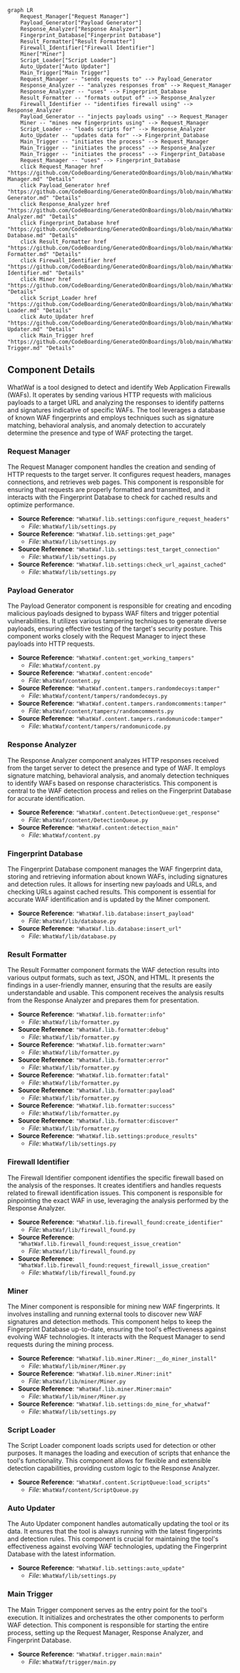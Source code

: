 ```mermaid
graph LR
    Request_Manager["Request Manager"]
    Payload_Generator["Payload Generator"]
    Response_Analyzer["Response Analyzer"]
    Fingerprint_Database["Fingerprint Database"]
    Result_Formatter["Result Formatter"]
    Firewall_Identifier["Firewall Identifier"]
    Miner["Miner"]
    Script_Loader["Script Loader"]
    Auto_Updater["Auto Updater"]
    Main_Trigger["Main Trigger"]
    Request_Manager -- "sends requests to" --> Payload_Generator
    Response_Analyzer -- "analyzes responses from" --> Request_Manager
    Response_Analyzer -- "uses" --> Fingerprint_Database
    Result_Formatter -- "formats output of" --> Response_Analyzer
    Firewall_Identifier -- "identifies firewall using" --> Response_Analyzer
    Payload_Generator -- "injects payloads using" --> Request_Manager
    Miner -- "mines new fingerprints using" --> Request_Manager
    Script_Loader -- "loads scripts for" --> Response_Analyzer
    Auto_Updater -- "updates data for" --> Fingerprint_Database
    Main_Trigger -- "initiates the process" --> Request_Manager
    Main_Trigger -- "initiates the process" --> Response_Analyzer
    Main_Trigger -- "initiates the process" --> Fingerprint_Database
    Request_Manager -- "uses" --> Fingerprint_Database
    click Request_Manager href "https://github.com/CodeBoarding/GeneratedOnBoardings/blob/main/WhatWaf/Request Manager.md" "Details"
    click Payload_Generator href "https://github.com/CodeBoarding/GeneratedOnBoardings/blob/main/WhatWaf/Payload Generator.md" "Details"
    click Response_Analyzer href "https://github.com/CodeBoarding/GeneratedOnBoardings/blob/main/WhatWaf/Response Analyzer.md" "Details"
    click Fingerprint_Database href "https://github.com/CodeBoarding/GeneratedOnBoardings/blob/main/WhatWaf/Fingerprint Database.md" "Details"
    click Result_Formatter href "https://github.com/CodeBoarding/GeneratedOnBoardings/blob/main/WhatWaf/Result Formatter.md" "Details"
    click Firewall_Identifier href "https://github.com/CodeBoarding/GeneratedOnBoardings/blob/main/WhatWaf/Firewall Identifier.md" "Details"
    click Miner href "https://github.com/CodeBoarding/GeneratedOnBoardings/blob/main/WhatWaf/Miner.md" "Details"
    click Script_Loader href "https://github.com/CodeBoarding/GeneratedOnBoardings/blob/main/WhatWaf/Script Loader.md" "Details"
    click Auto_Updater href "https://github.com/CodeBoarding/GeneratedOnBoardings/blob/main/WhatWaf/Auto Updater.md" "Details"
    click Main_Trigger href "https://github.com/CodeBoarding/GeneratedOnBoardings/blob/main/WhatWaf/Main Trigger.md" "Details"
```

## Component Details

WhatWaf is a tool designed to detect and identify Web Application Firewalls (WAFs). It operates by sending various HTTP requests with malicious payloads to a target URL and analyzing the responses to identify patterns and signatures indicative of specific WAFs. The tool leverages a database of known WAF fingerprints and employs techniques such as signature matching, behavioral analysis, and anomaly detection to accurately determine the presence and type of WAF protecting the target.

### Request Manager
The Request Manager component handles the creation and sending of HTTP requests to the target server. It configures request headers, manages connections, and retrieves web pages. This component is responsible for ensuring that requests are properly formatted and transmitted, and it interacts with the Fingerprint Database to check for cached results and optimize performance.
- **Source Reference**: `"WhatWaf.lib.settings:configure_request_headers"`
  - *File*: `WhatWaf/lib/settings.py`
- **Source Reference**: `"WhatWaf.lib.settings:get_page"`
  - *File*: `WhatWaf/lib/settings.py`
- **Source Reference**: `"WhatWaf.lib.settings:test_target_connection"`
  - *File*: `WhatWaf/lib/settings.py`
- **Source Reference**: `"WhatWaf.lib.settings:check_url_against_cached"`
  - *File*: `WhatWaf/lib/settings.py`

### Payload Generator
The Payload Generator component is responsible for creating and encoding malicious payloads designed to bypass WAF filters and trigger potential vulnerabilities. It utilizes various tampering techniques to generate diverse payloads, ensuring effective testing of the target's security posture. This component works closely with the Request Manager to inject these payloads into HTTP requests.
- **Source Reference**: `"WhatWaf.content:get_working_tampers"`
  - *File*: `WhatWaf/content.py`
- **Source Reference**: `"WhatWaf.content:encode"`
  - *File*: `WhatWaf/content.py`
- **Source Reference**: `"WhatWaf.content.tampers.randomdecoys:tamper"`
  - *File*: `WhatWaf/content/tampers/randomdecoys.py`
- **Source Reference**: `"WhatWaf.content.tampers.randomcomments:tamper"`
  - *File*: `WhatWaf/content/tampers/randomcomments.py`
- **Source Reference**: `"WhatWaf.content.tampers.randomunicode:tamper"`
  - *File*: `WhatWaf/content/tampers/randomunicode.py`

### Response Analyzer
The Response Analyzer component analyzes HTTP responses received from the target server to detect the presence and type of WAF. It employs signature matching, behavioral analysis, and anomaly detection techniques to identify WAFs based on response characteristics. This component is central to the WAF detection process and relies on the Fingerprint Database for accurate identification.
- **Source Reference**: `"WhatWaf.content.DetectionQueue:get_response"`
  - *File*: `WhatWaf/content/DetectionQueue.py`
- **Source Reference**: `"WhatWaf.content:detection_main"`
  - *File*: `WhatWaf/content.py`

### Fingerprint Database
The Fingerprint Database component manages the WAF fingerprint data, storing and retrieving information about known WAFs, including signatures and detection rules. It allows for inserting new payloads and URLs, and checking URLs against cached results. This component is essential for accurate WAF identification and is updated by the Miner component.
- **Source Reference**: `"WhatWaf.lib.database:insert_payload"`
  - *File*: `WhatWaf/lib/database.py`
- **Source Reference**: `"WhatWaf.lib.database:insert_url"`
  - *File*: `WhatWaf/lib/database.py`

### Result Formatter
The Result Formatter component formats the WAF detection results into various output formats, such as text, JSON, and HTML. It presents the findings in a user-friendly manner, ensuring that the results are easily understandable and usable. This component receives the analysis results from the Response Analyzer and prepares them for presentation.
- **Source Reference**: `"WhatWaf.lib.formatter:info"`
  - *File*: `WhatWaf/lib/formatter.py`
- **Source Reference**: `"WhatWaf.lib.formatter:debug"`
  - *File*: `WhatWaf/lib/formatter.py`
- **Source Reference**: `"WhatWaf.lib.formatter:warn"`
  - *File*: `WhatWaf/lib/formatter.py`
- **Source Reference**: `"WhatWaf.lib.formatter:error"`
  - *File*: `WhatWaf/lib/formatter.py`
- **Source Reference**: `"WhatWaf.lib.formatter:fatal"`
  - *File*: `WhatWaf/lib/formatter.py`
- **Source Reference**: `"WhatWaf.lib.formatter:payload"`
  - *File*: `WhatWaf/lib/formatter.py`
- **Source Reference**: `"WhatWaf.lib.formatter:success"`
  - *File*: `WhatWaf/lib/formatter.py`
- **Source Reference**: `"WhatWaf.lib.formatter:discover"`
  - *File*: `WhatWaf/lib/formatter.py`
- **Source Reference**: `"WhatWaf.lib.settings:produce_results"`
  - *File*: `WhatWaf/lib/settings.py`

### Firewall Identifier
The Firewall Identifier component identifies the specific firewall based on the analysis of the responses. It creates identifiers and handles requests related to firewall identification issues. This component is responsible for pinpointing the exact WAF in use, leveraging the analysis performed by the Response Analyzer.
- **Source Reference**: `"WhatWaf.lib.firewall_found:create_identifier"`
  - *File*: `WhatWaf/lib/firewall_found.py`
- **Source Reference**: `"WhatWaf.lib.firewall_found:request_issue_creation"`
  - *File*: `WhatWaf/lib/firewall_found.py`
- **Source Reference**: `"WhatWaf.lib.firewall_found:request_firewall_issue_creation"`
  - *File*: `WhatWaf/lib/firewall_found.py`

### Miner
The Miner component is responsible for mining new WAF fingerprints. It involves installing and running external tools to discover new WAF signatures and detection methods. This component helps to keep the Fingerprint Database up-to-date, ensuring the tool's effectiveness against evolving WAF technologies. It interacts with the Request Manager to send requests during the mining process.
- **Source Reference**: `"WhatWaf.lib.miner.Miner:__do_miner_install"`
  - *File*: `WhatWaf/lib/miner/Miner.py`
- **Source Reference**: `"WhatWaf.lib.miner.Miner:init"`
  - *File*: `WhatWaf/lib/miner/Miner.py`
- **Source Reference**: `"WhatWaf.lib.miner.Miner:main"`
  - *File*: `WhatWaf/lib/miner/Miner.py`
- **Source Reference**: `"WhatWaf.lib.settings:do_mine_for_whatwaf"`
  - *File*: `WhatWaf/lib/settings.py`

### Script Loader
The Script Loader component loads scripts used for detection or other purposes. It manages the loading and execution of scripts that enhance the tool's functionality. This component allows for flexible and extensible detection capabilities, providing custom logic to the Response Analyzer.
- **Source Reference**: `"WhatWaf.content.ScriptQueue:load_scripts"`
  - *File*: `WhatWaf/content/ScriptQueue.py`

### Auto Updater
The Auto Updater component handles automatically updating the tool or its data. It ensures that the tool is always running with the latest fingerprints and detection rules. This component is crucial for maintaining the tool's effectiveness against evolving WAF technologies, updating the Fingerprint Database with the latest information.
- **Source Reference**: `"WhatWaf.lib.settings:auto_update"`
  - *File*: `WhatWaf/lib/settings.py`

### Main Trigger
The Main Trigger component serves as the entry point for the tool's execution. It initializes and orchestrates the other components to perform WAF detection. This component is responsible for starting the entire process, setting up the Request Manager, Response Analyzer, and Fingerprint Database.
- **Source Reference**: `"WhatWaf.trigger.main:main"`
  - *File*: `WhatWaf/trigger/main.py`